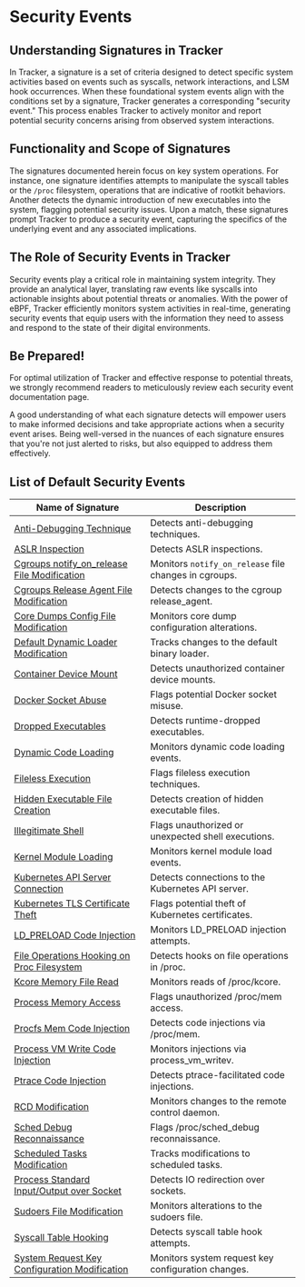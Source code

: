 
# Security Events

## Understanding Signatures in Tracker

In Tracker, a signature is a set of criteria designed to detect specific system
activities based on events such as syscalls, network interactions, and LSM hook
occurrences. When these foundational system events align with the conditions set
by a signature, Tracker generates a corresponding "security event." This process
enables Tracker to actively monitor and report potential security concerns
arising from observed system interactions.

## Functionality and Scope of Signatures

The signatures documented herein focus on key system operations. For instance,
one signature identifies attempts to manipulate the syscall tables or the
`/proc` filesystem, operations that are indicative of rootkit behaviors. Another
detects the dynamic introduction of new executables into the system, flagging
potential security issues. Upon a match, these signatures prompt Tracker to
produce a security event, capturing the specifics of the underlying event and
any associated implications.

## The Role of Security Events in Tracker

Security events play a critical role in maintaining system integrity. They
provide an analytical layer, translating raw events like syscalls into
actionable insights about potential threats or anomalies. With the power of
eBPF, Tracker efficiently monitors system activities in real-time, generating
security events that equip users with the information they need to assess and
respond to the state of their digital environments.

## Be Prepared!

For optimal utilization of Tracker and effective response to potential threats,
we strongly recommend readers to meticulously review each security event
documentation page.

A good understanding of what each signature detects will empower users to make
informed decisions and take appropriate actions when a security event arises.
Being well-versed in the nuances of each signature ensures that you're not just
alerted to risks, but also equipped to address them effectively.

## List of Default Security Events

| Name of Signature                                        | Description                                    |
|----------------------------------------------------------|------------------------------------------------|
| [Anti-Debugging Technique](anti_debugging.md)            | Detects anti-debugging techniques.             |
| [ASLR Inspection](aslr_inspection.md)                    | Detects ASLR inspections.                      |
| [Cgroups notify_on_release File Modification](cgroup_notify_on_release_modification.md) | Monitors `notify_on_release` file changes in cgroups.|
| [Cgroups Release Agent File Modification](cgroup_release_agent_modification.md) | Detects changes to the cgroup release_agent.  |
| [Core Dumps Config File Modification](core_pattern_modification.md) | Monitors core dump configuration alterations. |
| [Default Dynamic Loader Modification](default_loader_modification.md) | Tracks changes to the default binary loader.   |
| [Container Device Mount](disk_mount.md)                  | Detects unauthorized container device mounts.  |
| [Docker Socket Abuse](docker_abuse.md)                   | Flags potential Docker socket misuse.          |
| [Dropped Executables](dropped_executable.md)             | Detects runtime-dropped executables.           |
| [Dynamic Code Loading](dynamic_code_loading.md)          | Monitors dynamic code loading events.          |
| [Fileless Execution](fileless_execution.md)              | Flags fileless execution techniques.           |
| [Hidden Executable File Creation](hidden_file_created.md)| Detects creation of hidden executable files.   |
| [Illegitimate Shell](illegitimate_shell.md)              | Flags unauthorized or unexpected shell executions.|
| [Kernel Module Loading](kernel_module_loading.md)        | Monitors kernel module load events.            |
| [Kubernetes API Server Connection](kubernetes_api_connection.md) | Detects connections to the Kubernetes API server. |
| [Kubernetes TLS Certificate Theft](kubernetes_certificate_theft_attempt.md) | Flags potential theft of Kubernetes certificates.|
| [LD_PRELOAD Code Injection](ld_preload.md)               | Monitors LD_PRELOAD injection attempts.        |
| [File Operations Hooking on Proc Filesystem](proc_fops_hooking.md) | Detects hooks on file operations in /proc.     |
| [Kcore Memory File Read](proc_kcore_read.md)             | Monitors reads of /proc/kcore.                 |
| [Process Memory Access](proc_mem_access.md)              | Flags unauthorized /proc/mem access.           |
| [Procfs Mem Code Injection](proc_mem_code_injection.md)  | Detects code injections via /proc/mem.         |
| [Process VM Write Code Injection](process_vm_write_code_injection.md) | Monitors injections via process_vm_writev.     |
| [Ptrace Code Injection](ptrace_code_injection.md)        | Detects ptrace-facilitated code injections.    |
| [RCD Modification](rcd_modification.md)                  | Monitors changes to the remote control daemon. |
| [Sched Debug Reconnaissance](sched_debug_recon.md)       | Flags /proc/sched_debug reconnaissance.        |
| [Scheduled Tasks Modification](scheduled_task_modification.md) | Tracks modifications to scheduled tasks.      |
| [Process Standard Input/Output over Socket](stdio_over_socket.md) | Detects IO redirection over sockets.          |
| [Sudoers File Modification](sudoers_modification.md)     | Monitors alterations to the sudoers file.      |
| [Syscall Table Hooking](syscall_table_hooking.md)        | Detects syscall table hook attempts.           |
| [System Request Key Configuration Modification](system_request_key_config_modification.md) | Monitors system request key configuration changes.|
